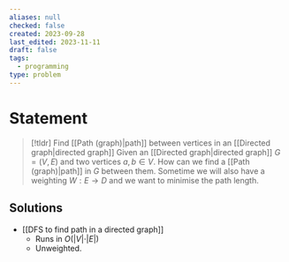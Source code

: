 ```yaml
---
aliases: null
checked: false
created: 2023-09-28
last_edited: 2023-11-11
draft: false
tags:
  - programming
type: problem
---
```

# Statement

> [!tldr] Find [[Path (graph)|path]] between vertices in an [[Directed graph|directed graph]]
> Given an [[Directed graph|directed graph]] $G = (V,E)$ and two vertices $a,b \in V$. How can we find a [[Path (graph)|path]] in $G$ between them. Sometime we will also have a weighting $W: E \rightarrow D$ and we want to minimise the path length.

## Solutions

- [[DFS to find path in a directed graph]]
	- Runs in $O(\vert V \vert \cdot \vert E \vert)$
	- Unweighted.
